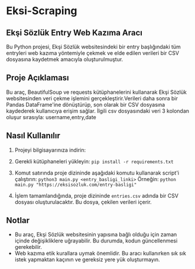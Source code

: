 # Eksi-Scraping
## Ekşi Sözlük Entry Web Kazıma Aracı

Bu Python projesi, Ekşi Sözlük websitesindeki bir entry başlığındaki tüm entryleri web kazıma yöntemiyle çekmek ve elde edilen verileri bir CSV dosyasına kaydetmek amacıyla oluşturulmuştur.

## Proje Açıklaması

Bu araç, BeautifulSoup ve requests kütüphanelerini kullanarak Ekşi Sözlük websitesinden veri çekme işlemini gerçekleştirir.Verileri daha sonra bir Pandas DataFrame'ine dönüştürüp, son olarak bir CSV dosyasına kaydederek kullanıcıya erişim sağlar. İlgili csv dosyasındaki veri 3 kolondan oluşur sırasıyla: username,entry,date

## Nasıl Kullanılır

1. Projeyi bilgisayarınıza indirin:

2. Gerekli kütüphaneleri yükleyin:
``pip install -r requirements.txt``

3. Komut satırında proje dizininde aşağıdaki komutu kullanarak script'i çalıştırın:
``python3 main.py <entry_basligi_linki>``
Örneğin:
``python main.py "https://eksisozluk.com/entry-basligi"``

4. İşlem tamamlandığında, proje dizininde `entries.csv` adında bir CSV dosyası oluşturulacaktır. Bu dosya, çekilen verileri içerir.

## Notlar
- Bu araç, Ekşi Sözlük websitesinin yapısına bağlı olduğu için zaman içinde değişikliklere uğrayabilir. Bu durumda, kodun güncellenmesi gerekebilir.
- Web kazıma etik kurallara uymak önemlidir. Bu aracı kullanırken sık sık istek yapmaktan kaçının ve gereksiz yere yük oluşturmayın.

